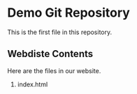 # Demo Git Repository

This is the first file in this repository.

## Webdiste Contents

Here are the files in our website.

1. index.html
